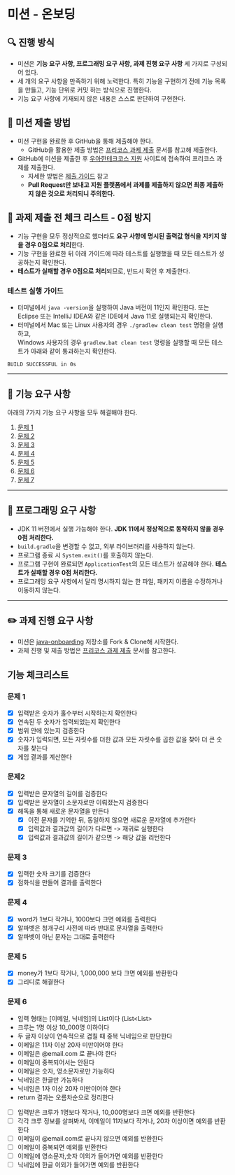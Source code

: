 # 미션 - 온보딩

## 🔍 진행 방식

- 미션은 **기능 요구 사항, 프로그래밍 요구 사항, 과제 진행 요구 사항** 세 가지로 구성되어 있다.
- 세 개의 요구 사항을 만족하기 위해 노력한다. 특히 기능을 구현하기 전에 기능 목록을 만들고, 기능 단위로 커밋 하는 방식으로 진행한다.
- 기능 요구 사항에 기재되지 않은 내용은 스스로 판단하여 구현한다.

## 📮 미션 제출 방법

- 미션 구현을 완료한 후 GitHub을 통해 제출해야 한다.
    - GitHub을 활용한 제출 방법은 [프리코스 과제 제출](https://github.com/woowacourse/woowacourse-docs/tree/master/precourse) 문서를 참고해
      제출한다.
- GitHub에 미션을 제출한 후 [우아한테크코스 지원](https://apply.techcourse.co.kr) 사이트에 접속하여 프리코스 과제를 제출한다.
    - 자세한 방법은 [제출 가이드](https://github.com/woowacourse/woowacourse-docs/tree/master/precourse#제출-가이드) 참고
    - **Pull Request만 보내고 지원 플랫폼에서 과제를 제출하지 않으면 최종 제출하지 않은 것으로 처리되니 주의한다.**

## 🚨 과제 제출 전 체크 리스트 - 0점 방지

- 기능 구현을 모두 정상적으로 했더라도 **요구 사항에 명시된 출력값 형식을 지키지 않을 경우 0점으로 처리**한다.
- 기능 구현을 완료한 뒤 아래 가이드에 따라 테스트를 실행했을 때 모든 테스트가 성공하는지 확인한다.
- **테스트가 실패할 경우 0점으로 처리**되므로, 반드시 확인 후 제출한다.

### 테스트 실행 가이드

- 터미널에서 `java -version`을 실행하여 Java 버전이 11인지 확인한다. 또는 Eclipse 또는 IntelliJ IDEA와 같은 IDE에서 Java 11로 실행되는지 확인한다.
- 터미널에서 Mac 또는 Linux 사용자의 경우 `./gradlew clean test` 명령을 실행하고,   
  Windows 사용자의 경우  `gradlew.bat clean test` 명령을 실행할 때 모든 테스트가 아래와 같이 통과하는지 확인한다.

```
BUILD SUCCESSFUL in 0s
```

---

## 🚀 기능 요구 사항
아래의 7가지 기능 요구 사항을 모두 해결해야 한다.

1. [문제 1](./docs/PROBLEM1.md)
2. [문제 2](./docs/PROBLEM2.md)
3. [문제 3](./docs/PROBLEM3.md)
4. [문제 4](./docs/PROBLEM4.md)
5. [문제 5](./docs/PROBLEM5.md)
6. [문제 6](./docs/PROBLEM6.md)
7. [문제 7](./docs/PROBLEM7.md)

---

## 🎯 프로그래밍 요구 사항

- JDK 11 버전에서 실행 가능해야 한다. **JDK 11에서 정상적으로 동작하지 않을 경우 0점 처리한다.**
- `build.gradle`을 변경할 수 없고, 외부 라이브러리를 사용하지 않는다.
- 프로그램 종료 시 `System.exit()`를 호출하지 않는다.
- 프로그램 구현이 완료되면 `ApplicationTest`의 모든 테스트가 성공해야 한다. **테스트가 실패할 경우 0점 처리한다.**
- 프로그래밍 요구 사항에서 달리 명시하지 않는 한 파일, 패키지 이름을 수정하거나 이동하지 않는다.

---

## ✏️ 과제 진행 요구 사항

- 미션은 [java-onboarding](https://github.com/woowacourse-precourse/java-onboarding) 저장소를 Fork & Clone해 시작한다.
- 과제 진행 및 제출 방법은 [프리코스 과제 제출](https://github.com/woowacourse/woowacourse-docs/tree/master/precourse) 문서를 참고한다.

## 기능 체크리스트

### 문제 1
- [x] 입력받은 숫자가 홀수부터 시작하는지 확인한다
- [x] 연속된 두 숫자가 입력되었는지 확인한다
- [x] 범위 안에 있는지 검증한다
- [x] 숫자가 입력되면, 모든 자릿수를 더한 값과 모든 자릿수를 곱한 값을 찾아 더 큰 숫자를 찾는다
- [x] 게임 결과를 계산한다

### 문제2
- [x] 입력받은 문자열의 길이를 검증한다
- [x] 입력받은 문자열이 소문자로만 이뤄졌는지 검증한다
- [x] 해독을 통해 새로운 문자열을 만든다
  - [x] 이전 문자를 기억한 뒤, 동일하지 않으면 새로운 문자열에 추가한다
  - [x] 입력값과 결과값의 길이가 다르면 -> 재귀로 실행한다
  - [x] 입력값과 결과값의 길이가 같으면 -> 해당 값을 리턴한다

### 문제 3
- [x] 입력한 숫자 크기를 검증한다
- [x] 점화식을 만들어 결과를 출력한다

### 문제 4
- [x] word가 1보다 작거나, 1000보다 크면 예외를 출력한다
- [x] 알파벳은 청개구리 사전에 따라 반대로 문자열을 출력한다
- [x] 알파벳이 아닌 문자는 그대로 출력한다

### 문제 5
- [x] money가 1보다 작거나, 1,000,000 보다 크면 예외를 반환한다
- [x] 그리디로 해결한다

### 문제 6
- 입력 형태는 [이메일, 닉네임]의 List이다 (List<List<String>>
- 크루는 1명 이상 10_000명 이하이다
- 두 글자 이상이 연속적으로 겹칠 때 중복 닉네임으로 판단한다
- 이메일은 11자 이상 20자 미만이어야 한다
- 이메일은 @email.com 로 끝나야 한다
- 이메일이 중복되어서는 안된다
- 이메일은 숫자, 영소문자로만 가능하다
- 닉네임은 한글만 가능하다
- 닉네임은 1자 이상 20자 미만이어야 한다
- return 결과는 오름차순으로 정리한다
- [ ] 입력받은 크루가 1명보다 작거나, 10_000명보다 크면 예외를 반환한다
- [ ] 각각 크루 정보를 살펴봐서, 이메일이 11자보다 작거나, 20자 이상이면 예외를 반환한다
- [ ] 이메일이 @email.com로 끝나지 않으면 예외를 반환한다
- [ ] 이메일이 중복되면 예외를 반환한다
- [ ] 이메일에 영소문자,숫자 이외가 들어가면 예외를 반환한다
- [ ] 닉네임에 한글 이외가 들어가면 예외를 반환한다